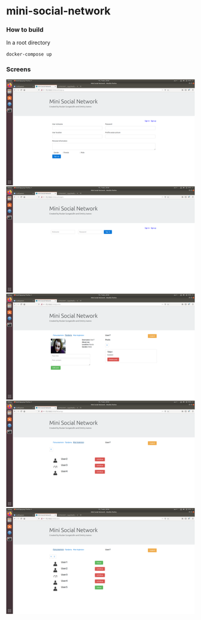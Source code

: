 # mini-social-network
### How to build
In a root directory
```
docker-compose up
```
### Screens
<img src="images/screen5.png"/>
<img src="images/screen4.png"/>
<img src="images/screen3.png"/>
<img src="images/screen2.png"/>
<img src="images/screen1.png"/>
